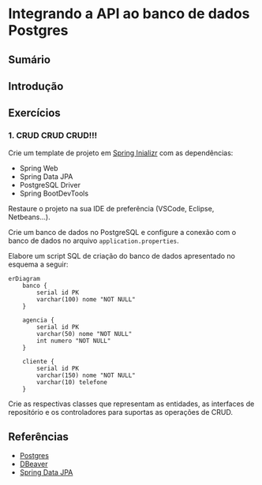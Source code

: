 # Integrando a API ao banco de dados Postgres

## Sumário

## Introdução

## Exercícios

### 1. CRUD CRUD CRUD!!!

Crie um template de projeto em [Spring Inializr](http://start.spring.io) com as dependências:

- Spring Web
- Spring Data JPA
- PostgreSQL Driver
- Spring BootDevTools

Restaure o projeto na sua IDE de preferência (VSCode, Eclipse, Netbeans...).

Crie um banco de dados no PostgreSQL e configure a conexão com o banco de dados no arquivo `application.properties`.

Elabore um script SQL de criação do banco de dados apresentado no esquema a seguir:

```mermaid
erDiagram
    banco {
        serial id PK
        varchar(100) nome "NOT NULL"
    }

    agencia {
        serial id PK
        varchar(50) nome "NOT NULL"
        int numero "NOT NULL"
    }

    cliente {
        serial id PK
        varchar(150) nome "NOT NULL"
        varchar(10) telefone
    }
```

Crie as respectivas classes que representam as entidades, as interfaces de repositório e os controladores para suportas as operações de CRUD.

## Referências
- [Postgres](https://www.postgresql.org/)
- [DBeaver](https://dbeaver.io/download/)
- [Spring Data JPA](https://docs.spring.io/spring-data/jpa/reference/jpa.html)

